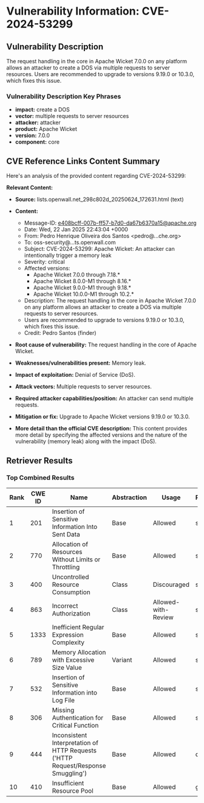 # Vulnerability Information: CVE-2024-53299

## Vulnerability Description
The request handling in the core in Apache Wicket 7.0.0 on any platform allows an attacker to create a DOS via multiple requests to server resources. Users are recommended to upgrade to versions 9.19.0 or 10.3.0, which fixes this issue.

### Vulnerability Description Key Phrases
- **impact:** create a DOS
- **vector:** multiple requests to server resources
- **attacker:** attacker
- **product:** Apache Wicket
- **version:** 7.0.0
- **component:** core

## CVE Reference Links Content Summary
Here's an analysis of the provided content regarding CVE-2024-53299:

**Relevant Content:**

*   **Source:** lists.openwall.net\_298c802d\_20250624\_172631.html (text)
*   **Content:**
    *   Message-ID: <e408bcff-007b-ff57-b7d0-da67b6370a15@apache.org>
    *   Date: Wed, 22 Jan 2025 22:43:04 +0000
    *   From: Pedro Henrique Oliveira dos Santos <pedro@...che.org>
    *   To: oss-security@...ts.openwall.com
    *   Subject: CVE-2024-53299: Apache Wicket: An attacker can intentionally trigger a memory leak
    *   Severity: critical
    *   Affected versions:
        *   Apache Wicket 7.0.0 through 7.18.*
        *   Apache Wicket 8.0.0-M1 through 8.16.*
        *   Apache Wicket 9.0.0-M1 through 9.18.*
        *   Apache Wicket 10.0.0-M1 through 10.2.*
    *   Description: The request handling in the core in Apache Wicket 7.0.0 on any platform allows an attacker to create a DOS via multiple requests to server resources.
    *   Users are recommended to upgrade to versions 9.19.0 or 10.3.0, which fixes this issue.
    *   Credit: Pedro Santos (finder)

*   **Root cause of vulnerability:** The request handling in the core of Apache Wicket.
*   **Weaknesses/vulnerabilities present:** Memory leak.
*   **Impact of exploitation:** Denial of Service (DoS).
*   **Attack vectors:** Multiple requests to server resources.
*   **Required attacker capabilities/position:** An attacker can send multiple requests.
*   **Mitigation or fix:** Upgrade to Apache Wicket versions 9.19.0 or 10.3.0.
*   **More detail than the official CVE description:**  This content provides more detail by specifying the affected versions and the nature of the vulnerability (memory leak) along with the impact (DoS).

## Retriever Results

### Top Combined Results

| Rank | CWE ID | Name | Abstraction | Usage  | Retrievers | Individual Scores |
|------|--------|------|-------------|-------|------------|-------------------|
| 1 | 201 | Insertion of Sensitive Information Into Sent Data | Base | Allowed | sparse | 0.095 |
| 2 | 770 | Allocation of Resources Without Limits or Throttling | Base | Allowed | sparse | 0.094 |
| 3 | 400 | Uncontrolled Resource Consumption | Class | Discouraged | sparse | 0.093 |
| 4 | 863 | Incorrect Authorization | Class | Allowed-with-Review | sparse | 0.093 |
| 5 | 1333 | Inefficient Regular Expression Complexity | Base | Allowed | sparse | 0.092 |
| 6 | 789 | Memory Allocation with Excessive Size Value | Variant | Allowed | sparse | 0.091 |
| 7 | 532 | Insertion of Sensitive Information into Log File | Base | Allowed | sparse | 0.090 |
| 8 | 306 | Missing Authentication for Critical Function | Base | Allowed | sparse | 0.089 |
| 9 | 444 | Inconsistent Interpretation of HTTP Requests ('HTTP Request/Response Smuggling') | Base | Allowed | dense | 0.494 |
| 10 | 410 | Insufficient Resource Pool | Base | Allowed | graph | 0.003 |

